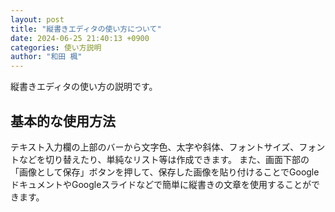 ```yaml
---
layout: post
title: "縦書きエディタの使い方について"
date: 2024-06-25 21:40:13 +0900
categories: 使い方説明
author: "和田 楓"
---
```


縦書きエディタの使い方の説明です。
## 基本的な使用方法
テキスト入力欄の上部のバーから文字色、太字や斜体、フォントサイズ、フォントなどを切り替えたり、単純なリスト等は作成できます。
また、画面下部の「画像として保存」ボタンを押して、保存した画像を貼り付けることでGoogleドキュメントやGoogleスライドなどで簡単に縦書きの文章を使用することができます。
